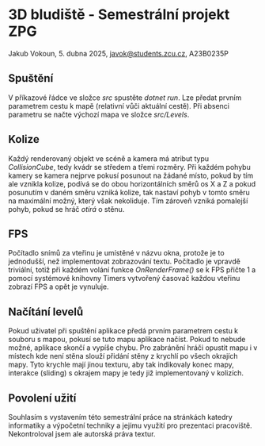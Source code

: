 # 3D bludiště - Semestrální projekt ZPG

Jakub Vokoun, 5. dubna 2025, javok@students.zcu.cz, A23B0235P

## Spuštění

V příkazové řádce ve složce *src* spustěte *dotnet run*.
Lze předat prvním parametrem cestu k mapě (relativní vůči aktuální cestě).
Při absenci parametru se načte výchozí mapa ve složce *src/Levels*.

## Kolize

Každý renderovaný objekt ve scéně a kamera má atribut typu *CollisionCube*,
tedy kvádr se středem a třemi rozměry. Při každém pohybu kamery se kamera nejprve
pokusí posunout na žádané místo, pokud by tím ale vznikla kolize, podívá se do
obou horizontálních směrů os X a Z a pokud posunutím v daném směru vzniká
kolize, tak nastaví pohyb v tomto směru na maximální možný, který však nekoliduje.
Tím zároveň vzniká pomalejší pohyb, pokud se hráč *otírá* o stěnu.

## FPS

Počítadlo snímů za vteřinu je umístěné v názvu okna, protože je to jednodušší,
než implementovat zobrazování textu. Počítadlo je vpravdě triviální, totiž při
každém volání funkce *OnRenderFrame()* se k FPS přičte 1 a pomocí systémové
knihovny Timers vytvořený časovač každou vteřinu zobrazí FPS a opět je vynuluje.

## Načítání levelů

Pokud uživatel při spuštění aplikace předá prvním parametrem cestu k souboru
s mapou, pokusí se tuto mapu aplikace načíst. Pokud to nebude možné, aplikace
skončí a vypíše chybu. Pro zabránění hráči opustit mapu i v místech kde není stěna
slouží přidání stěny z krychlí po všech okrajích mapy. Tyto krychle mají jinou texturu,
aby tak indikovaly konec mapy, interakce (sliding) s okrajem mapy je tedy již
implementovaný v kolizích.

## Povolení užití

Souhlasím s vystavením této semestrální práce na stránkách katedry informatiky
a výpočetní techniky a jejímu využití pro prezentaci pracoviště.
Nekontroloval jsem ale autorská práva textur.
